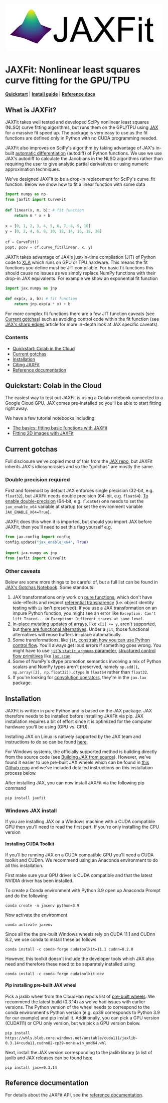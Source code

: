 <div align="center">
<img src="https://github.com/Dipolar-Quantum-Gases/jaxfit/blob/main/images/JAXFit_small.jpg" alt="logo"></img>
</div>

# JAXFit: Nonlinear least squares curve fitting for the GPU/TPU


[**Quickstart**](#quickstart-colab-in-the-cloud)
| [**Install guide**](#installation)
| [**Reference docs**](https://youtu.be/xvFZjo5PgG0)


## What is JAXFit?

JAXFit takes well tested and developed SciPy nonlinear least squares (NLSQ) curve fitting algorithms, but runs them on the GPU/TPU using [JAX](https://jax.readthedocs.io/en/latest/notebooks/quickstart.html) for a massive fit speed up. The package is very easy to use as the fit functions are defined only in Python with no CUDA programming needed. 

JAXFit also improves on SciPy's algorithm by taking advantage of JAX's in-built [automatic differentiation](https://jax.readthedocs.io/en/latest/notebooks/autodiff_cookbook.html) (autodiff) of Python functions. We use we use JAX's autodiff to calculate the Jacobians in the NLSQ algorithms rather than requiring the user to give analytic partial derivatives or using numeric approximation techniques.


We've designed JAXFit to be a drop-in replacement for SciPy's curve_fit function. Below we show how to fit a linear function with some data

```python
import numpy as np
from jaxfit import CurveFit

def linear(x, m, b): # fit function
	return m * x + b

x = [0, 1, 2, 3, 4, 5, 6, 7, 8, 9, 10]
y = [0, 2, 4, 6, 8, 10, 12, 14, 16, 18, 20]

cf = CurveFit()
popt, pcov = cf.curve_fit(linear, x, y)
```

JAXFit takes advantage of JAX's just-in-time compilation (JIT) of Python code to [XLA](https://www.tensorflow.org/xla) which runs on GPU or TPU hardware. 
This means the fit functions you define must be JIT compilable. For basic fit functions this should cause no issues as we simply replace NumPy functions
with their drop-in JAX equivalents. For example we show an exponential fit function

```python
import jax.numpy as jnp

def exp(x, a, b): # fit function
	return jnp.exp(a * x) + b
```


For more complex fit functions there are a few JIT function caveats (see [Current gotchas](#current-gotchas)) such as avoiding control code within the fit function (see [JAX's sharp edges](https://jax.readthedocs.io/en/latest/notebooks/Common_Gotchas_in_JAX.html) 
article for more in-depth look at JAX specific caveats).


### Contents
* [Quickstart: Colab in the Cloud](#quickstart-colab-in-the-cloud)
* [Current gotchas](#current-gotchas)
* [Installation](#installation)
* [Citing JAXFit](#citing-jax)
* [Reference documentation](#reference-documentation)

## Quickstart: Colab in the Cloud
The easiest way to test out JAXFit is using a Colab notebook connected to a Google Cloud GPU. JAX comes pre-installed so you'll be able to start fitting right away.

We have a few tutorial notebooks including:
- [The basics: fitting basic functions with JAXFit](https://colab.research.google.com/github/Dipolar-Quantum-Gases/jaxfit/blob/main/examples/JAXFit%20Quickstart.ipynb)
- [Fitting 2D images with JAXFit](https://colab.research.google.com/github/Dipolar-Quantum-Gases/jaxfit/blob/main/examples/JAXFit%202D%20Gaussian%20Demo.ipynb)

## Current gotchas

Full disclosure we've copied most of this from the [JAX repo](https://github.com/google/jax#current-gotchas), but JAXFit inherits
JAX's idiosyncrasies and so the "gotchas" are mostly the same.

### Double precision required
First and foremost by default JAX enforces single precision (32-bit, e.g. `float32`), but JAXFit needs double precision (64-bit, e.g. `float64`). [To enable
   double-precision](https://jax.readthedocs.io/en/latest/notebooks/Common_Gotchas_in_JAX.html#double-64bit-precision)
   (64-bit, e.g. `float64`) one needs to set the `jax_enable_x64` variable at
   startup (or set the environment variable `JAX_ENABLE_X64=True`). 
   
JAXFit does this when it is imported, but should you import JAX before JAXFit, then you'll need to set this flag yourself e.g.

```python
from jax.config import config
config.update("jax_enable_x64", True)

import jax.numpy as jnp
from jaxfit import CurveFit
```

### Other caveats
Below are some more things to be careful of, but a full list can be found in [JAX's Gotchas
Notebook](https://jax.readthedocs.io/en/latest/notebooks/Common_Gotchas_in_JAX.html).
Some standouts:

1. JAX transformations only work on [pure functions](https://en.wikipedia.org/wiki/Pure_function), which don't have side-effects and respect [referential transparency](https://en.wikipedia.org/wiki/Referential_transparency) (i.e. object identity testing with `is` isn't preserved). If you use a JAX transformation on an impure Python function, you might see an error like `Exception: Can't lift Traced...`  or `Exception: Different traces at same level`.
1. [In-place mutating updates of
   arrays](https://jax.readthedocs.io/en/latest/notebooks/Common_Gotchas_in_JAX.html#in-place-updates), like `x[i] += y`, aren't supported, but [there are functional alternatives](https://jax.readthedocs.io/en/latest/jax.ops.html). Under a `jit`, those functional alternatives will reuse buffers in-place automatically.
1. Some transformations, like `jit`, [constrain how you can use Python control
   flow](https://jax.readthedocs.io/en/latest/notebooks/Common_Gotchas_in_JAX.html#control-flow).
   You'll always get loud errors if something goes wrong. You might have to use
   [`jit`'s `static_argnums`
   parameter](https://jax.readthedocs.io/en/latest/jax.html#just-in-time-compilation-jit),
   [structured control flow
   primitives](https://jax.readthedocs.io/en/latest/jax.lax.html#control-flow-operators)
   like
   [`lax.scan`](https://jax.readthedocs.io/en/latest/_autosummary/jax.lax.scan.html#jax.lax.scan).
1. Some of NumPy's dtype promotion semantics involving a mix of Python scalars
   and NumPy types aren't preserved, namely `np.add(1, np.array([2],
   np.float32)).dtype` is `float64` rather than `float32`.
1. If you're looking for [convolution
   operators](https://jax.readthedocs.io/en/latest/notebooks/convolutions.html),
   they're in the `jax.lax` package.


## Installation

JAXFit is written in pure Python and is based on the JAX package. JAX therefore needs to be installed before installing JAXFit via pip. JAX installation requires 
a bit of effort since it is optimized for the computer hardware you'll be using (GPU vs. CPU). 

Installing JAX on Linux is natively supported by the JAX team and instructions
to do so can be found [here](https://github.com/google/jax#installation). 

For Windows systems, the officially supported method is building directly from the source code (see [Building JAX from source](https://jax.readthedocs.io/en/latest/developer.html#building-from-source)). However, we've found it easier to use pre-built JAX wheels which can be found in [this Github repo](https://github.com/cloudhan/jax-windows-builder) and we've included detailed instructions on this installation process below.

After installing JAX, you can now install JAXFit via the following pip command

```
pip install jaxfit
```

### Windows JAX install

If you are installing JAX on a Windows machine with a CUDA compatible GPU then you'll need to read the first part. If you're only installing the CPU version

#### Installing CUDA Toolkit
If you'll be running JAX on a CUDA compatible GPU you'll need a CUDA toolkit and CUDnn. We recommend using an Anaconda environment to do all this installation.

First make sure your GPU driver is CUDA compatible and that the latest NVIDIA driver has been installed.

To create a Conda environment with Python 3.9 open up Anaconda Prompt and do the following:

```
conda create -n jaxenv python=3.9
```

Now activate the environment

```
conda activate jaxenv
```

Since all the the pre-built Windows wheels rely on CUDA 11.1 and CUDnn 8.2, we use conda to install these as follows

```
conda install -c conda-forge cudatoolkit=11.1 cudnn=8.2.0
```

However, this toolkit doesn't include the developer tools which JAX also need and therefore these need to be separately installed using

```
conda install -c conda-forge cudatoolkit-dev
```

#### Pip installing pre-built JAX wheel

Pick a jaxlib wheel from the CloudHan repo's list of [pre-built wheels](https://whls.blob.core.windows.net/unstable/index.html). We recommend the latest build (0.3.14) as we've had issues with earlier versions. The Python version of the wheel needs to correspond to the conda environment's Python version (e.g. cp39 corresponds to Python 3.9 for our example) and pip install it. Additionally, you can pick a GPU version (CUDA111) or CPU only version, but we pick a GPU version below.

```
pip install https://whls.blob.core.windows.net/unstable/cuda111/jaxlib-0.3.14+cuda11.cudnn82-cp39-none-win_amd64.whl
```

Next, install the JAX version corresponding to the jaxlib library (a list of jaxlib and JAX releases can be found [here](https://github.com/google/jax/blob/main/CHANGELOG.md)

```
pip install jax==0.3.14
```

<!--For more detail on using these pre-built wheels please see the docs.-->

<!--
## Citing JAXFit

If you use JAXFit consider citing the introductory paper:

```
@article{jaxfit,
  title={JAXFit: Trust Region Method for Nonlinear Least-Squares Curve Fitting on the GPU},
  author={Hofer, Lucas R and Krstaji{\'c}, Milan and Smith, Robert P},
  journal={arXiv preprint arXiv:xxxx.xxxxx},
  year={2022}
}
```
-->

## Reference documentation

For details about the JAXFit API, see the
[reference documentation](https://jax.readthedocs.io/).

<!--
<img src="https://github.com/Dipolar-Quantum-Gases/nn-beam-profiling/blob/master/imgs/thumbnail.jpg?raw=true" alt="drawing" width="150"/> <img src="https://github.com/Dipolar-Quantum-Gases/nn-beam-profiling/blob/master/imgs/thumbnailexp.png?raw=true" alt="drawing" width="150"/>

This is code associated with the paper "[Measuring Laser Beams with a Neural Network](https://doi.org/10.1364/AO.443531)." An ArXiv version of the paper is also available [here](https://arxiv.org/abs/2202.07801).

Currently the repo has two Google Colab notebooks along with supporting Python code.

The [first Colab notebook](https://colab.research.google.com/github/Dipolar-Quantum-Gases/nn-beam-profiling/blob/master/Explore_the_Dataset.ipynb) shows how to download and use the simulated and experimental datasets from the paper. The datasets are located in an Oxford University Research Archive and can be found [here](https://doi.org/10.5287/bodleian:JbDXrnQN1).

The [second Colab notebook](https://colab.research.google.com/github/Dipolar-Quantum-Gases/nn-beam-profiling/blob/master/Neural_Network_Beam_Profiling_Tutorial.ipynb) demonstrates how to create a neural network in Detectron2 that simultaneously detects and measures laser beams from the dataset images.
-->

<!--
<img src="https://github.com/Dipolar-Quantum-Gases/nn-beam-profiling/blob/master/imgs/thumbnail.jpg?raw=true" alt="drawing" width="150"/> <img src="https://github.com/Dipolar-Quantum-Gases/nn-beam-profiling/blob/master/imgs/thumbnailexp.png?raw=true" alt="drawing" width="150"/>

This is code associated with the paper "[Measuring Laser Beams with a Neural Network](https://doi.org/10.1364/AO.443531)." An ArXiv version of the paper is also available [here](https://arxiv.org/abs/2202.07801).

Currently the repo has two Google Colab notebooks along with supporting Python code.

The [first Colab notebook](https://colab.research.google.com/github/Dipolar-Quantum-Gases/nn-beam-profiling/blob/master/Explore_the_Dataset.ipynb) shows how to download and use the simulated and experimental datasets from the paper. The datasets are located in an Oxford University Research Archive and can be found [here](https://doi.org/10.5287/bodleian:JbDXrnQN1).

The [second Colab notebook](https://colab.research.google.com/github/Dipolar-Quantum-Gases/nn-beam-profiling/blob/master/Neural_Network_Beam_Profiling_Tutorial.ipynb) demonstrates how to create a neural network in Detectron2 that simultaneously detects and measures laser beams from the dataset images.


JAX be slightly difficult to install as it needs to know the CUDA version of the GPU if there is one on the machine.can be pip installed using the following command

```bash
pip install jaxfit
```

However, JAXFit relies on JAX which cannot be installed

relies on Numpy, SciPy, Matplotlib and JAX. The first three libraries are easily installable, 

Once JAX has been installed, then JAXFit can be installed with the following command:



### JAX pip installation: Linux

JAX can be faily easily installed on Linux with the instructions which 


### JAX Windows Installation

For Windows, JAX does not natively support pre-built pip install wheels.  To install JAX on windows 

However, we've found it easier to use pre-built JAX wheels which can be found in [this Github repo](https://github.com/cloudhan/jax-windows-builder). 

-->